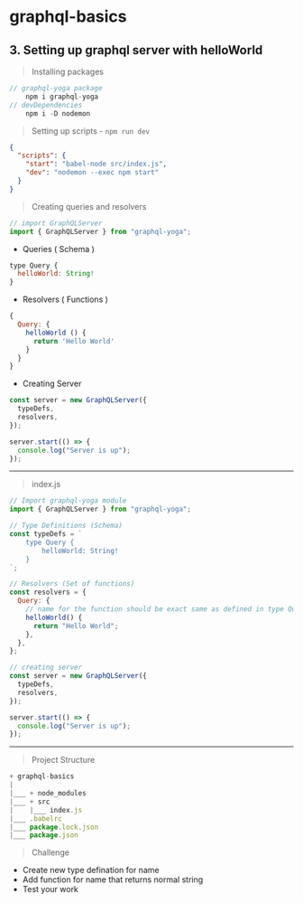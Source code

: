 # graphql-basics

## 3. Setting up graphql server with helloWorld

> Installing packages

```js
// graphql-yoga package
    npm i graphql-yoga
// devDependencies
    npm i -D nodemon
```

> Setting up scripts - `npm run dev`

```json
{
  "scripts": {
    "start": "babel-node src/index.js",
    "dev": "nodemon --exec npm start"
  }
}
```

> Creating queries and resolvers

```js
// import GraphQLServer
import { GraphQLServer } from "graphql-yoga";
```

- Queries ( Schema )

```js
type Query {
  helloWorld: String!
}
```

- Resolvers ( Functions )

```js
{
  Query: {
    helloWorld () {
      return 'Hello World'
    }
  }
}
```

- Creating Server

```js
const server = new GraphQLServer({
  typeDefs,
  resolvers,
});

server.start(() => {
  console.log("Server is up");
});
```

---

> index.js

```js
// Import graphql-yoga module
import { GraphQLServer } from "graphql-yoga";

// Type Definitions (Schema)
const typeDefs = `
    type Query {
        helloWorld: String!
    }
`;

// Resolvers (Set of functions)
const resolvers = {
  Query: {
    // name for the function should be exact same as defined in type Query
    helloWorld() {
      return "Hello World";
    },
  },
};

// creating server
const server = new GraphQLServer({
  typeDefs,
  resolvers,
});

server.start(() => {
  console.log("Server is up");
});

```

---

> Project Structure

```js
+ graphql-basics
|
|___ + node_modules
|___ + src
|    |___ index.js
|___ .babelrc
|___ package.lock.json
|___ package.json

```

> Challenge

- Create new type defination for name
- Add function for name that returns normal string
- Test your work
